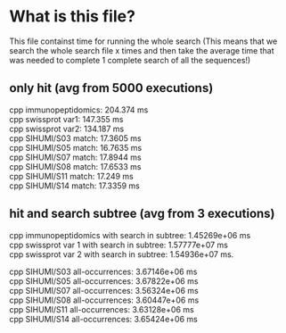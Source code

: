 # What is this file?
This file containst time for running the whole search (This means that we search the whole search file x times and then take the average time that was needed to complete 1 complete search of all the sequences!)

## only hit (avg from 5000 executions)
cpp immunopeptidomics: 204.374 ms  
cpp swissprot var1: 147.355 ms  
cpp swissprot var2: 134.187 ms  
cpp SIHUMI/S03 match: 17.3605 ms  
cpp SIHUMI/S05 match: 16.7635 ms  
cpp SIHUMI/S07 match: 17.8944 ms  
cpp SIHUMI/S08 match: 17.6533 ms  
cpp SIHUMI/S11 match: 17.249 ms  
cpp SIHUMI/S14 match: 17.3359 ms  

## hit and search subtree (avg from 3 executions)
cpp immunopeptidomics with search in subtree: 1.45269e+06 ms  
cpp swissprot var 1 with search in subtree: 1.57777e+07 ms  
cpp swissprot var 2 with search in subtree: 1.54936e+07 ms. 

cpp SIHUMI/S03 all-occurrences: 3.67146e+06 ms  
cpp SIHUMI/S05 all-occurrences: 3.67822e+06 ms  
cpp SIHUMI/S07 all-occurrences: 3.56324e+06 ms  
cpp SIHUMI/S08 all-occurrences: 3.60447e+06 ms  
cpp SIHUMI/S11 all-occurrences: 3.63128e+06 ms  
cpp SIHUMI/S14 all-occurrences: 3.65424e+06 ms  

